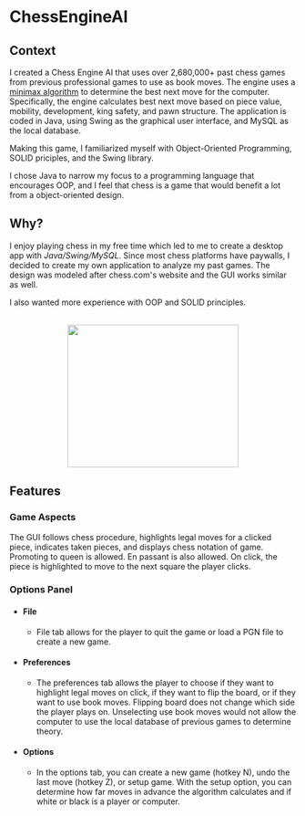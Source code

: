# ChessEngineAI

## Context
I created a Chess Engine AI that uses over 2,680,000+ past chess games from previous professional games to use as book moves. The engine uses a <a href='https://en.wikipedia.org/wiki/Minimax'>minimax algorithm</a> to determine the best next move for the computer. Specifically, the engine calculates best next move based on piece value, mobility, development, king safety, and pawn structure. The application is coded in Java, using Swing as the graphical user interface, and MySQL as the local database.

Making this game, I familiarized myself with Object-Oriented Programming, SOLID priciples, and the Swing library.

I chose Java to narrow my focus to a programming language that encourages OOP, and I feel that chess is a game that would benefit a lot from a object-oriented design.

## Why?
I enjoy playing chess in my free time which led to me to create a desktop app with <em>Java/Swing/MySQL</em>. Since most chess platforms have paywalls, I decided to create my own application to analyze my past games. The design was modeled after chess.com's website and the GUI works similar as well.  

I also wanted more experience with OOP and SOLID principles. 
<br />
<br />

<p align='center'>
  <img src='https://user-images.githubusercontent.com/110308975/214087508-d97e13e5-2ad0-4836-873e-06f00ea0ed29.gif' width="300" height="250"> <br />
</p>

## Features
### Game Aspects
The GUI follows chess procedure, highlights legal moves for a clicked piece, indicates taken pieces, and displays chess notation of game. Promoting to queen is allowed. En passant is also allowed. On click, the piece is highlighted to move to the next square the player clicks. 
### Options Panel
- #### File
  - File tab allows for the player to quit the game or load a PGN file to create a new game. 
- #### Preferences
  - The preferences tab allows the player to choose if they want to highlight legal moves on click, if they want to flip the board, or if they want to use book moves. Flipping board does not change which side the player plays on. Unselecting use book moves would not allow the computer to use the local database of previous games to determine theory. 
- #### Options
  - In the options tab, you can create a new game (hotkey N), undo the last move (hotkey Z), or setup game. With the setup option, you can determine how far moves in advance the algorithm calculates and if white or black is a player or computer. 
